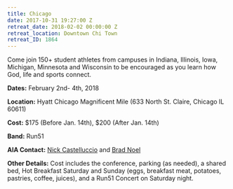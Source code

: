 ```yaml
---
title: Chicago
date: 2017-10-31 19:27:00 Z
retreat_date: 2018-02-02 00:00:00 Z
retreat_location: Downtown Chi Town
retreat_ID: 1864
---
```


Come join 150\+ student athletes from campuses in Indiana, Illinois, Iowa, Michigan, Minnesota and Wisconsin to be encouraged as you learn how God, life and sports connect.

**Dates:** February 2nd- 4th, 2018

**Location:** Hyatt Chicago Magnificent Mile (633 North St. Claire, Chicago IL 60611)

**Cost:** $175 (Before Jan. 14th), $200 (After Jan. 14th)

**Band:** Run51

**AIA Contact:** [Nick Castelluccio](https://mail.google.com/mail/?view=cm&fs=1&tf=1&to=nick.castelluccio@athletesinaction.org) and [Brad Noel](https://mail.google.com/mail/?view=cm&fs=1&tf=1&to=brad.noel@athletesinaction.org)

**Other Details:** Cost includes the conference, parking (as needed), a shared bed, Hot Breakfast Saturday and Sunday (eggs, breakfast meat, potatoes, pastries, coffee, juices), and a Run51 Concert on Saturday night.